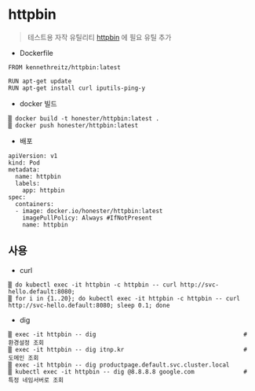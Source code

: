 # httpbin
> 테스트용 자작 유틸리티
> [httpbin](https://hub.docker.com/r/kennethreitz/httpbin) 에 필요 유틸 추가



* Dockerfile
~~~
FROM kennethreitz/httpbin:latest

RUN apt-get update
RUN apt-get install curl iputils-ping-y
~~~

* docker 빌드
~~~
▒ docker build -t honester/httpbin:latest .
▒ docker push honester/httpbin:latest
~~~


* 배포
~~~
apiVersion: v1
kind: Pod
metadata:
  name: httpbin
  labels:
    app: httpbin
spec:
  containers:
  - image: docker.io/honester/httpbin:latest
    imagePullPolicy: Always #IfNotPresent
    name: httpbin
~~~


## 사용

* curl
~~~
▒ do kubectl exec -it httpbin -c httpbin -- curl http://svc-hello.default:8080;
▒ for i in {1..20}; do kubectl exec -it httpbin -c httpbin -- curl http://svc-hello.default:8080; sleep 0.1; done
~~~

* dig
~~~
▒ exec -it httpbin -- dig                                          # 환경설정 조회
▒ exec -it httpbin -- dig itnp.kr                                  # 도메인 조회
▒ exec -it httpbin -- dig productpage.default.svc.cluster.local
▒ kubectl exec -it httpbin -- dig @8.8.8.8 google.com              # 특정 네임서버로 조회
~~~
